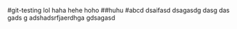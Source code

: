 #git-testing
lol
haha
hehe
hoho
##huhu
#abcd
dsaifasd
dsagasdg
dasg
das
gads
g
adshadsrfjaerdhga
gdsagasd